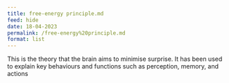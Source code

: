 ```yaml
---
title: free-energy principle.md
feed: hide
date: 18-04-2023
permalink: /free-energy%20principle.md
format: list
---
```



This is the theory that the brain aims to minimise surprise. It has been used to explain key behaviours and functions such as perception, memory, and actions